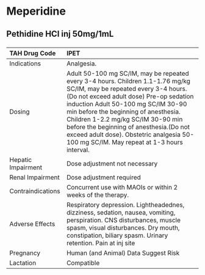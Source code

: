 # Meperidine

## Pethidine HCl inj 50mg/1mL

##### 

| TAH Drug Code      | IPET                                                                                                                                                                                                                                                                                                                                                                                                                       |
|:-------------------|:---------------------------------------------------------------------------------------------------------------------------------------------------------------------------------------------------------------------------------------------------------------------------------------------------------------------------------------------------------------------------------------------------------------------------|
| Indications        | Analgesia.                                                                                                                                                                                                                                                                                                                                                                                                                 |
| Dosing             | Adult 50-100 mg SC/IM, may be repeated every 3-4 hours. Children 1.1-1.76 mg/kg SC/IM, may be repeated every 3-4 hours.(Do not exceed adult dose) Pre-op sedation induction Adult 50-100 mg SC/IM 30-90 min before the beginning of anesthesia. Children 1-2.2 mg/kg SC/IM 30-90 min before the beginning of anesthesia.(Do not exceed adult dose). Obstetric analgesia 50-100 mg SC/IM. May repeat at 1-3 hours interval. |
| Hepatic Impairment | Dose adjustment not necessary                                                                                                                                                                                                                                                                                                                                                                                              |
| Renal Impairment   | Dose adjustment required                                                                                                                                                                                                                                                                                                                                                                                                   |
| Contraindications  | Concurrent use with MAOIs or within 2 weeks of the therapy.                                                                                                                                                                                                                                                                                                                                                                |
| Adverse Effects    | Respiratory depression. Lightheadednes, dizziness, sedation, nausea, vomiting, perspiration. CNS disturbances, muscle spasm, visual disturbances. Dry mouth, constipation, biliary spasm. Urinary retention. Pain at inj site                                                                                                                                                                                              |
| Pregnancy          | Human (and Animal) Data Suggest Risk                                                                                                                                                                                                                                                                                                                                                                                       |
| Lactation          | Compatible                                                                                                                                                                                                                                                                                                                                                                                                                 |

